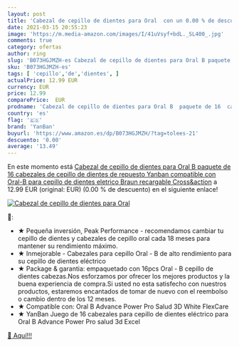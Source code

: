 ```yaml
---
layout: post
title: 'Cabezal de cepillo de dientes para Oral  con un 0.00 % de descuento'
date: 2021-03-15 20:55:23
image: 'https://m.media-amazon.com/images/I/41uVsyf+bdL._SL400_.jpg'
comments: true
category: ofertas
author: ring
slug: 'B073HGJMZH-es Cabezal de cepillo de dientes para Oral B paquete de 16...'
sku: 'B073HGJMZH-es'
tags: [ 'cepillo','de','dientes', ]
actualPrice: 12.99 EUR
currency: EUR
price: 12.99
comparePrice:  EUR
prodname: 'Cabezal de cepillo de dientes para Oral B  paquete de 16  cabezales de cepillo de dientes de repuesto Yanban  compatible con Oral-B  para cepillo de dientes eletrico Braun recargable  Cross&action'
country: 'es'
flag: '🇪🇸'
brand: 'YanBan'
buyurl: 'https://www.amazon.es/dp/B073HGJMZH/?tag=tolees-21'
descuento: '0.00'
average: '13.49'
---
```


En este momento está [Cabezal de cepillo de dientes para Oral B  paquete de 16  cabezales de cepillo de dientes de repuesto Yanban  compatible con Oral-B  para cepillo de dientes eletrico Braun recargable  Cross&action](https://www.amazon.es/dp/B073HGJMZH/?tag=tolees-21) a 12.99 EUR (original:  EUR) (0.00 %  de descuento) en el siguiente enlace!

[![Cabezal de cepillo de dientes para Oral ](https://m.media-amazon.com/images/I/41uVsyf+bdL._SL400_.jpg)](https://www.amazon.es/dp/B073HGJMZH/?tag=tolees-21)

🔎:

- ★ Pequeña inversión, Peak Performance - recomendamos cambiar tu cepillo de dientes y cabezales de cepillo oral cada 18 meses para mantener su rendimiento máximo.
- ★ Inmejorable - Cabezales para cepillo Oral - B de alto rendimiento para su cepillo de dientes eléctrico
- ★ Package & garantia: empaquetado con 16pcs Oral - B cepillo de dientes cabezas.Nos esforzamos por ofrecer los mejores productos y la buena experiencia de compra.Si usted no esta satisfecho con nuestros productos, estaremos encantados de tomar de nuevo con el reembolso o cambio dentro de los 12 meses.
- ★ Compatible con: Oral B Advance Power Pro Salud 3D White FlexCare
- ★ YanBan Juego de 16 cabezales para cepillo de dientes eléctrico para Oral B Advance Power Pro salud 3d Excel

[🛒 Aquí!!!](https://www.amazon.es/dp/B073HGJMZH/?tag=tolees-21)
